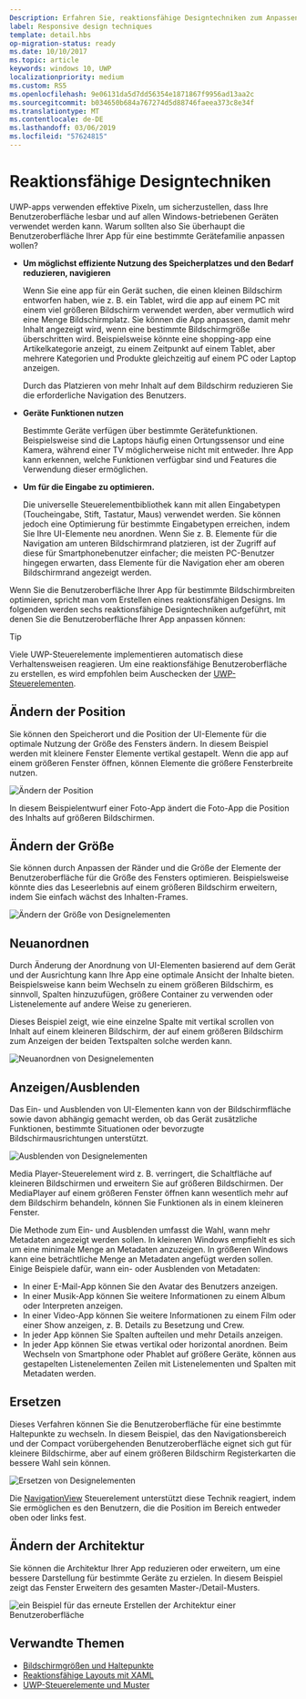 ```yaml
---
Description: Erfahren Sie, reaktionsfähige Designtechniken zum Anpassen Ihrer app für bestimmte Geräte
label: Responsive design techniques
template: detail.hbs
op-migration-status: ready
ms.date: 10/10/2017
ms.topic: article
keywords: windows 10, UWP
localizationpriority: medium
ms.custom: RS5
ms.openlocfilehash: 9e06131da5d7dd56354e1871867f9956ad13aa2c
ms.sourcegitcommit: b034650b684a767274d5d88746faeea373c8e34f
ms.translationtype: MT
ms.contentlocale: de-DE
ms.lasthandoff: 03/06/2019
ms.locfileid: "57624815"
---
```

# <a name="responsive-design-techniques"></a>Reaktionsfähige Designtechniken

UWP-apps verwenden effektive Pixeln, um sicherzustellen, dass Ihre Benutzeroberfläche lesbar und auf allen Windows-betriebenen Geräten verwendet werden kann. Warum sollten also Sie überhaupt die Benutzeroberfläche Ihrer App für eine bestimmte Gerätefamilie anpassen wollen?

- **Um möglichst effiziente Nutzung des Speicherplatzes und den Bedarf reduzieren, navigieren**

    Wenn Sie eine app für ein Gerät suchen, die einen kleinen Bildschirm entworfen haben, wie z. B. ein Tablet, wird die app auf einem PC mit einem viel größeren Bildschirm verwendet werden, aber vermutlich wird eine Menge Bildschirmplatz. Sie können die App anpassen, damit mehr Inhalt angezeigt wird, wenn eine bestimmte Bildschirmgröße überschritten wird. Beispielsweise könnte eine shopping-app eine Artikelkategorie anzeigt, zu einem Zeitpunkt auf einem Tablet, aber mehrere Kategorien und Produkte gleichzeitig auf einem PC oder Laptop anzeigen.

    Durch das Platzieren von mehr Inhalt auf dem Bildschirm reduzieren Sie die erforderliche Navigation des Benutzers.

- **Geräte Funktionen nutzen**

    Bestimmte Geräte verfügen über bestimmte Gerätefunktionen. Beispielsweise sind die Laptops häufig einen Ortungssensor und eine Kamera, während einer TV möglicherweise nicht mit entweder. Ihre App kann erkennen, welche Funktionen verfügbar sind und Features die Verwendung dieser ermöglichen.

- **Um für die Eingabe zu optimieren.**

    Die universelle Steuerelementbibliothek kann mit allen Eingabetypen (Toucheingabe, Stift, Tastatur, Maus) verwendet werden. Sie können jedoch eine Optimierung für bestimmte Eingabetypen erreichen, indem Sie Ihre UI-Elemente neu anordnen. Wenn Sie z. B. Elemente für die Navigation am unteren Bildschirmrand platzieren, ist der Zugriff auf diese für Smartphonebenutzer einfacher; die meisten PC-Benutzer hingegen erwarten, dass Elemente für die Navigation eher am oberen Bildschirmrand angezeigt werden.

Wenn Sie die Benutzeroberfläche Ihrer App für bestimmte Bildschirmbreiten optimieren, spricht man vom Erstellen eines reaktionsfähigen Designs. Im folgenden werden sechs reaktionsfähige Designtechniken aufgeführt, mit denen Sie die Benutzeroberfläche Ihrer App anpassen können:

>[!TIP]
> Viele UWP-Steuerelemente implementieren automatisch diese Verhaltensweisen reagieren. Um eine reaktionsfähige Benutzeroberfläche zu erstellen, es wird empfohlen beim Auschecken der [UWP-Steuerelementen](../controls-and-patterns/index.md).

## <a name="reposition"></a>Ändern der Position

Sie können den Speicherort und die Position der UI-Elemente für die optimale Nutzung der Größe des Fensters ändern. In diesem Beispiel werden mit kleinere Fenster Elemente vertikal gestapelt. Wenn die app auf einem größeren Fenster öffnen, können Elemente die größere Fensterbreite nutzen.

![Ändern der Position](images/rsp-design/rspd-reposition2.gif)

In diesem Beispielentwurf einer Foto-App ändert die Foto-App die Position des Inhalts auf größeren Bildschirmen.

## <a name="resize"></a>Ändern der Größe

Sie können durch Anpassen der Ränder und die Größe der Elemente der Benutzeroberfläche für die Größe des Fensters optimieren. Beispielsweise könnte dies das Leseerlebnis auf einem größeren Bildschirm erweitern, indem Sie einfach wächst des Inhalten-Frames.

![Ändern der Größe von Designelementen](images/rsp-design/rspd-resize2.gif)

## <a name="reflow"></a>Neuanordnen

Durch Änderung der Anordnung von UI-Elementen basierend auf dem Gerät und der Ausrichtung kann Ihre App eine optimale Ansicht der Inhalte bieten. Beispielsweise kann beim Wechseln zu einem größeren Bildschirm, es sinnvoll, Spalten hinzuzufügen, größere Container zu verwenden oder Listenelemente auf andere Weise zu generieren.

Dieses Beispiel zeigt, wie eine einzelne Spalte mit vertikal scrollen von Inhalt auf einem kleineren Bildschirm, der auf einem größeren Bildschirm zum Anzeigen der beiden Textspalten solche werden kann.

![Neuanordnen von Designelementen](images/rsp-design/rspd_reflow.gif)

## <a name="showhide"></a>Anzeigen/Ausblenden

Das Ein- und Ausblenden von UI-Elementen kann von der Bildschirmfläche sowie davon abhängig gemacht werden, ob das Gerät zusätzliche Funktionen, bestimmte Situationen oder bevorzugte Bildschirmausrichtungen unterstützt.

![Ausblenden von Designelementen](images/rsp-design/rspd-revealhide.gif)

Media Player-Steuerelement wird z. B. verringert, die Schaltfläche auf kleineren Bildschirmen und erweitern Sie auf größeren Bildschirmen. Der MediaPlayer auf einem größeren Fenster öffnen kann wesentlich mehr auf dem Bildschirm behandeln, können Sie Funktionen als in einem kleineren Fenster.

Die Methode zum Ein- und Ausblenden umfasst die Wahl, wann mehr Metadaten angezeigt werden sollen. In kleineren Windows empfiehlt es sich um eine minimale Menge an Metadaten anzuzeigen. In größeren Windows kann eine beträchtliche Menge an Metadaten angefügt werden sollen. Einige Beispiele dafür, wann ein- oder Ausblenden von Metadaten:

- In einer E-Mail-App können Sie den Avatar des Benutzers anzeigen.
- In einer Musik-App können Sie weitere Informationen zu einem Album oder Interpreten anzeigen.
- In einer Video-App können Sie weitere Informationen zu einem Film oder einer Show anzeigen, z. B. Details zu Besetzung und Crew.
- In jeder App können Sie Spalten aufteilen und mehr Details anzeigen.
- In jeder App können Sie etwas vertikal oder horizontal anordnen. Beim Wechseln von Smartphone oder Phablet auf größere Geräte, können aus gestapelten Listenelementen Zeilen mit Listenelementen und Spalten mit Metadaten werden.

## <a name="replace"></a>Ersetzen

Dieses Verfahren können Sie die Benutzeroberfläche für eine bestimmte Haltepunkte zu wechseln. In diesem Beispiel, das den Navigationsbereich und der Compact vorübergehenden Benutzeroberfläche eignet sich gut für kleinere Bildschirme, aber auf einem größeren Bildschirm Registerkarten die bessere Wahl sein können.

![Ersetzen von Designelementen](images/rsp-design/rspd-replace.gif)

Die [NavigationView](../controls-and-patterns/navigationview.md) Steuerelement unterstützt diese Technik reagiert, indem Sie ermöglichen es den Benutzern, die die Position im Bereich entweder oben oder links fest.

## <a name="re-architect"></a>Ändern der Architektur

Sie können die Architektur Ihrer App reduzieren oder erweitern, um eine bessere Darstellung für bestimmte Geräte zu erzielen. In diesem Beispiel zeigt das Fenster Erweitern des gesamten Master-/Detail-Musters.

![ein Beispiel für das erneute Erstellen der Architektur einer Benutzeroberfläche](images/rsp-design/rspd-rearchitect.gif)

## <a name="related-topics"></a>Verwandte Themen

- [Bildschirmgrößen und Haltepunkte](screen-sizes-and-breakpoints-for-responsive-design.md)
- [Reaktionsfähige Layouts mit XAML](layouts-with-xaml.md)
- [UWP-Steuerelemente und Muster](../controls-and-patterns/index.md)
